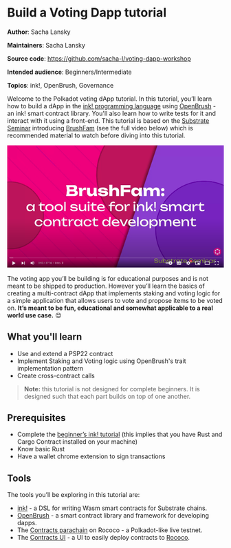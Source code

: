 # Build a Voting Dapp tutorial

**Author**: Sacha Lansky

**Maintainers**: Sacha Lansky

**Source code**: https://github.com/sacha-l/voting-dapp-workshop

**Intended audience**: Beginners/Intermediate

**Topics**: ink!, OpenBrush, Governance

Welcome to the Polkadot voting dApp tutorial. In this tutorial, you’ll learn how to build a dApp in the [ink! programming language](https://use.ink/) using [OpenBrush](https://openbrush.io/) - an ink! smart contract library. You'll also learn how to write tests for it and interact with it using a front-end. This tutorial is based on the [Substrate Seminar](https://substrate.io/ecosystem/resources/seminar/) introducing [BrushFam](https://brushfam.io/) (see the full video below) which is recommended material to watch before diving into this tutorial.

[![Video](../assets/seminar-thumbnail.png)](https://www.youtube.com/watch?v=lCToPcLCQgQ)

The voting app you’ll be building is for educational purposes and is not meant to be shipped to production. However you’ll learn the basics of creating a multi-contract dApp that implements staking and voting logic for a simple application that allows users to vote and propose items to be voted on. **It’s meant to be fun, educational and somewhat applicable to a real world use case.** 😊

<!-- slide:break -->

<!-- tabs:start -->

## What you'll learn

- Use and extend a PSP22 contract
- Implement Staking and Voting logic using OpenBrush's trait implementation pattern
- Create cross-contract calls

> **Note:** this tutorial is not designed for complete beginners. It is designed such that each part builds on top of one another.

## Prerequisites

- Complete the [beginner’s ink! tutorial](https://docs.substrate.io/tutorials/smart-contracts/develop-a-smart-contract/) (this implies that you have Rust and Cargo Contract installed on your machine) 
- Know basic Rust
- Have a wallet chrome extension to sign transactions

## Tools

The tools you’ll be exploring in this tutorial are: 

- [ink!](https://use.ink/) - a DSL for writing Wasm smart contracts for Substrate chains.
- [OpenBrush](https://openbrush.io/) - a smart contract library and framework for developing dapps.
- The [Contracts parachain](https://use.ink/testnet#what-is-the-contracts-parachain) on Rococo - a Polkadot-like live testnet.
- The [Contracts UI](https://contracts-ui.substrate.io/) - a UI to easily deploy contracts to [Rococo](https://substrate.io/developers/rococo-network/).

<!-- tabs:end -->